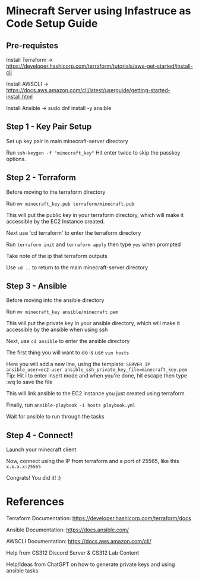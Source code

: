 # Minecraft Server using Infastruce as Code Setup Guide 

## Pre-requistes
  
  Install Terraform -> https://developer.hashicorp.com/terraform/tutorials/aws-get-started/install-cli
  
  Install AWSCLI -> https://docs.aws.amazon.com/cli/latest/userguide/getting-started-install.html
  
  Install Ansible -> sudo dnf install -y ansible
  
  ## Step 1 - Key Pair Setup
  
  Set up key pair in main minecraft-server directory
  
  Run `ssh-keygen -f "minecraft_key"`
  Hit enter twice to skip the passkey options.

## Step 2 - Terraform

  Before moving to the terraform directory
  
  Run `mv minecraft_key.pub terraform/minecraft.pub`
  
  This will put the public key in your terraform directory, which will make it accessible by the EC2 Instance created.
  
  Next use 'cd terraform' to enter the terraform directory
  
  Run 
  `
  terraform init
  ` and `terraform apply`
  then type `yes` when prompted
  
  Take note of the ip that terraform outputs
  
  Use `cd ..` to return to the main minecraft-server directory

## Step 3 - Ansible

Before moving into the ansible directory

Run `mv minecraft_key ansible/minecraft.pem`

This will put the private key in your ansible directory, which will make it accessible by the ansible when using ssh

Next, use `cd ansible` to enter the ansible directory

The first thing you will want to do is use `vim hosts` 

Here you will add a new line, using the template: 
`SERVER_IP ansible_user=ec2-user ansible_ssh_private_key_file=minecraft_key.pem`
Tip: Hit i to enter insert mode and when you're done, hit escape then type :wq to save the file

This will link ansible to the EC2 instance you just created using terraform.

Finally, run `ansible-playbook -i hosts playbook.yml`

Wait for ansible to run through the tasks

## Step 4 - Connect!

Launch your minecraft client

Now, connect using the IP from terraform and a port of 25565, like this `x.x.x.x:25565`

Congrats! You did it! :)

# References

Terraform Documentation: https://developer.hashicorp.com/terraform/docs

Ansible Documentation: https://docs.ansible.com/

AWSCLI Documentation: https://docs.aws.amazon.com/cli/

Help from CS312 Discord Server & CS312 Lab Content 

Help/Ideas from ChatGPT on how to generate private keys and using ansible tasks. 



